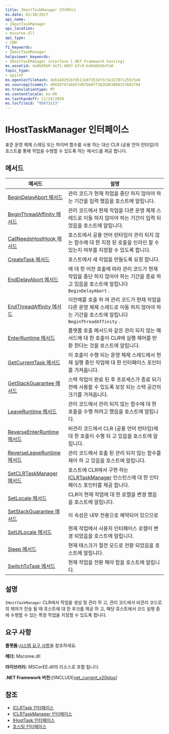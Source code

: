 ```yaml
---
title: IHostTaskManager 인터페이스
ms.date: 03/30/2017
api_name:
- IHostTaskManager
api_location:
- mscoree.dll
api_type:
- COM
f1_keywords:
- IHostTaskManager
helpviewer_keywords:
- IHostTaskManager interface [.NET Framework hosting]
ms.assetid: 4a0b05b9-3ef1-4607-b7c8-bd4dd43647a0
topic_type:
- apiref
ms.openlocfilehash: deb14d291bfd511e8f3534f3c5e32787c259c5e8
ms.sourcegitcommit: d8020797a6657d0fbbdff362b80300815f682f94
ms.translationtype: MT
ms.contentlocale: ko-KR
ms.lasthandoff: 11/24/2020
ms.locfileid: "95673113"
---
```

# <a name="ihosttaskmanager-interface"></a>IHostTaskManager 인터페이스

표준 운영 체제 스레딩 또는 파이버 함수를 사용 하는 대신 CLR (공용 언어 런타임)이 호스트를 통해 작업을 수행할 수 있도록 하는 메서드를 제공 합니다.  
  
## <a name="methods"></a>메서드  
  
|메서드|설명|  
|------------|-----------------|  
|[BeginDelayAbort 메서드](ihosttaskmanager-begindelayabort-method.md)|관리 코드가 현재 작업을 중단 하지 않아야 하는 기간을 입력 했음을 호스트에 알립니다.|  
|[BeginThreadAffinity 메서드](ihosttaskmanager-beginthreadaffinity-method.md)|관리 코드에서 현재 작업을 다른 운영 체제 스레드로 이동 하지 않아야 하는 기간이 입력 되었음을 호스트에 알립니다.|  
|[CallNeedsHostHook 메서드](ihosttaskmanager-callneedshosthook-method.md)|호스트에서 공용 언어 런타임이 관리 되지 않는 함수에 대 한 지정 된 호출을 인라인 할 수 있는지 여부를 지정할 수 있도록 합니다.|  
|[CreateTask 메서드](ihosttaskmanager-createtask-method.md)|호스트에서 새 작업을 만들도록 요청 합니다.|  
|[EndDelayAbort 메서드](ihosttaskmanager-enddelayabort-method.md)|에 대 한 이전 호출에 따라 관리 코드가 현재 작업을 중단 하지 않아야 하는 기간을 종료 하 고 있음을 호스트에 알립니다 `BeginDelayAbort` .|  
|[EndThreadAffinity 메서드](ihosttaskmanager-endthreadaffinity-method.md)|이전에를 호출 하 여 관리 코드가 현재 작업을 다른 운영 체제 스레드로 이동 하지 않아야 하는 기간을 호스트에 알립니다 `BeginThreadAffinity` .|  
|[EnterRuntime 메서드](ihosttaskmanager-enterruntime-method.md)|플랫폼 호출 메서드와 같은 관리 되지 않는 메서드에 대 한 호출이 CLR에 실행 제어를 반환 한다는 것을 호스트에 알립니다.|  
|[GetCurrentTask 메서드](ihosttaskmanager-getcurrenttask-method.md)|이 호출이 수행 되는 운영 체제 스레드에서 현재 실행 중인 작업에 대 한 인터페이스 포인터를 가져옵니다.|  
|[GetStackGuarantee 메서드](ihosttaskmanager-getstackguarantee-method.md)|스택 작업이 완료 된 후 프로세스가 종료 되기 전에 사용할 수 있도록 보장 되는 스택 공간의 크기를 가져옵니다.|  
|[LeaveRuntime 메서드](ihosttaskmanager-leaveruntime-method.md)|관리 코드에서 관리 되지 않는 함수에 대 한 호출을 수행 하려고 했음을 호스트에 알립니다.|  
|[ReverseEnterRuntime 메서드](ihosttaskmanager-reverseenterruntime-method.md)|비관리 코드에서 CLR (공용 언어 런타임)에 대 한 호출이 수행 되 고 있음을 호스트에 알립니다.|  
|[ReverseLeaveRuntime 메서드](ihosttaskmanager-reverseleaveruntime-method.md)|관리 코드에서 호출 된 관리 되지 않는 함수를 제어 하 고 있음을 호스트에 알립니다.|  
|[SetCLRTaskManager 메서드](ihosttaskmanager-setclrtaskmanager-method.md)|호스트에 CLR에서 구현 하는 [ICLRTaskManager](iclrtaskmanager-interface.md) 인스턴스에 대 한 인터페이스 포인터를 제공 합니다.|  
|[SetLocale 메서드](ihosttaskmanager-setlocale-method.md)|CLR이 현재 작업에 대 한 로캘을 변경 했음을 호스트에 알립니다.|  
|[SetStackGuarantee 메서드](ihosttaskmanager-setstackguarantee-method.md)|이 속성은 내부 전용으로 예약되어 있으므로|  
|[SetUILocale 메서드](ihosttaskmanager-setuilocale-method.md)|현재 작업에서 사용자 인터페이스 로캘이 변경 되었음을 호스트에 알립니다.|  
|[Sleep 메서드](ihosttaskmanager-sleep-method.md)|현재 태스크가 절전 모드로 전환 되었음을 호스트에 알립니다.|  
|[SwitchToTask 메서드](ihosttaskmanager-switchtotask-method.md)|현재 작업을 전환 해야 함을 호스트에 알립니다.|  
  
## <a name="remarks"></a>설명  

 `IHostTaskManager` CLR에서 작업을 생성 및 관리 하 고, 관리 코드에서 비관리 코드로의 제어가 전송 될 때 호스트에 대 한 후크를 제공 하 고, 해당 호스트에서 코드 실행 중에 수행할 수 있는 특정 작업을 지정할 수 있도록 합니다.  
  
## <a name="requirements"></a>요구 사항  

 **플랫폼:**[시스템 요구 사항](../../get-started/system-requirements.md)을 참조하세요.  
  
 **헤더:** Mscoree.dll  
  
 **라이브러리:** MSCorEE.dll의 리소스로 포함 됩니다.  
  
 **.NET Framework 버전:**[!INCLUDE[net_current_v20plus](../../../../includes/net-current-v20plus-md.md)]  
  
## <a name="see-also"></a>참조

- [ICLRTask 인터페이스](iclrtask-interface.md)
- [ICLRTaskManager 인터페이스](iclrtaskmanager-interface.md)
- [IHostTask 인터페이스](ihosttask-interface.md)
- [호스팅 인터페이스](hosting-interfaces.md)
